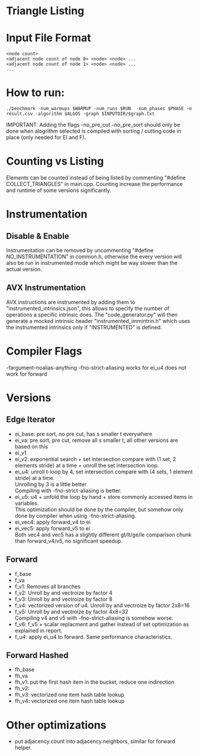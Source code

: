 Triangle Listing
================

# Input File Format
```
<node count>
<adjacent node count of node 0> <node> <node> ...
<adjacent node count of node 1> <node> <node> ...
...
```

# How to run:
```
./benchmark -num_warmups $WARMUP -num_runs $RUN  -num_phases $PHASE -o result.csv -algorithm $ALGOS -graph $INPUTDIR/$graph.txt
```
IMPORTANT: Adding the flags -no_pre_cut -no_pre_sort should only be done when alogrithm selected is compiled with sorting / cutting code in place (only needed for EI and F).


# Counting vs Listing
Elements can be counted instead of being listed by commenting "#define COLLECT_TRIANGLES" in main.cpp. Counting increase the performance and runtime of some versions significantly.
 
# Instrumentation
 
## Disable & Enable
Instrumentation can be removed by uncommenting "#define NO_INSTRUMENTATION" in common.h, otherwise the every version will also be run in instrumented mode which might be way slower than the actual version.
 
## AVX Instrumentation
AVX instructions are instrumented by adding them to "instrumented_intrinsics.json", this allows to specify the number of operations a specific intrinsic does. The "code_generator.py" will then generate a mocked intrinsic header "instrumented_immintrin.h" which uses the instrumented intrinsics only if "INSTRUMENTED" is defined.


# Compiler Flags
-fargument-noalias-anything -fno-strict-aliasing
works for ei_u4
does not work for forward


# Versions
## Edge Iterator
+ ei_base: pre sort, no pre cut, has s smaller t everywhere
+ ei_va: pre sort, pre cut, remove all s smaller t, all other versions are based on this
+ ei_v1
+ ei_v2: exponential search + set intersection compare with (1 set, 2 elements stride) at a time = unroll the set intersection loop.
+ ei_u4: unroll t-loop by 4, set intersection compare with (4 sets, 1 element stride) at a time.\
    Unrolling by 3 is a little better\
    Compiling with -fno-strict-aliasing is better.
+ ei_u5: u4 + unfold the loop by hand + store commonly accessed items in variables.\
    This optimization should be done by the compiler, but somehow only done by compiler when using -fno-strict-aliasing.
+ ei_vec4: apply forward_v4 to ei
+ ei_vec5: apply forward_v5 to ei\
    Both vec4 and vec5 has a slightly different gt/lt/ge/le comparison chunk than forward_v4/v5, no significant speedup.

## Forward
+ f_base
+ f_va
+ f_v1: Removes all branches
+ f_v2: Unroll by and vectroize by factor 4
+ f_v3: Unroll by and vectroize by factor 8
+ f_v4: vectorized version of u4. Unroll by and vectroize by factor 2x8=16
+ f_v5: Unroll by and vectroize by factor 4x8=32\
    Compiling v4 and v5 with -fno-strict-aliasing is somehow worse.
+ f_v6: f_v5 + scalar replacment and gather instead of set optimization as explained in report.
+ f_u4: apply ei_u4 to forward. Same performance characteristics.

## Forward Hashed
+ fh_base
+ fh_va
+ fh_v1: put the first hash item in the bucket, reduce one indirection
+ fh_v2:
+ fh_v3: vectorized one item hash table lookup
+ fh_v4: vectorized one item hash table lookup

# Other optimizations
+ put adjacency.count into adjacency.neighbors, similar for forward helper.
